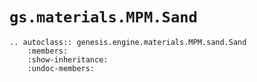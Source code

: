 # `gs.materials.MPM.Sand`

```{eval-rst}  
.. autoclass:: genesis.engine.materials.MPM.sand.Sand
    :members:
    :show-inheritance:
    :undoc-members:
```
